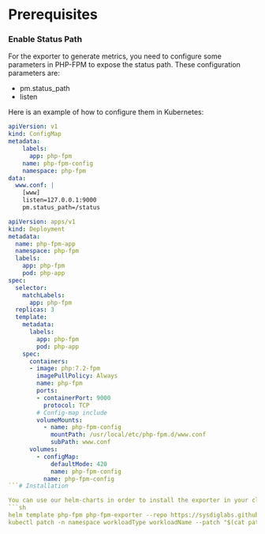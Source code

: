 # Prerequisites

### Enable Status Path
For the exporter to generate metrics, you need to configure some parameters in PHP-FPM to expose the status path. These configuration parameters are:
- pm.status_path
- listen

Here is an example of how to configure them in Kubernetes:

```yaml
apiVersion: v1
kind: ConfigMap
metadata:
    labels:
      app: php-fpm
    name: php-fpm-config
    namespace: php-fpm
data:
  www.conf: |
    [www]
    listen=127.0.0.1:9000
    pm.status_path=/status

apiVersion: apps/v1
kind: Deployment
metadata:
  name: php-fpm-app
  namespace: php-fpm
  labels:
    app: php-fpm
    pod: php-app
spec:
  selector:
    matchLabels:
      app: php-fpm
  replicas: 3
  template:
    metadata:
      labels:
        app: php-fpm
        pod: php-app
    spec:
      containers:
      - image: php:7.2-fpm
        imagePullPolicy: Always
        name: php-fpm
        ports:
        - containerPort: 9000
          protocol: TCP
        # Config-map include
        volumeMounts:
          - name: php-fpm-config
            mountPath: /usr/local/etc/php-fpm.d/www.conf
            subPath: www.conf
      volumes:
        - configMap:
            defaultMode: 420
            name: php-fpm-config
          name: php-fpm-config
```# Installation

You can use our helm-charts in order to install the exporter in your cluster.
```sh
helm template php-fpm php-fpm-exporter --repo https://sysdiglabs.github.io/integrations-charts > patch.yaml
kubectl patch -n namespace workloadType workloadName --patch "$(cat patch.yaml)"
```